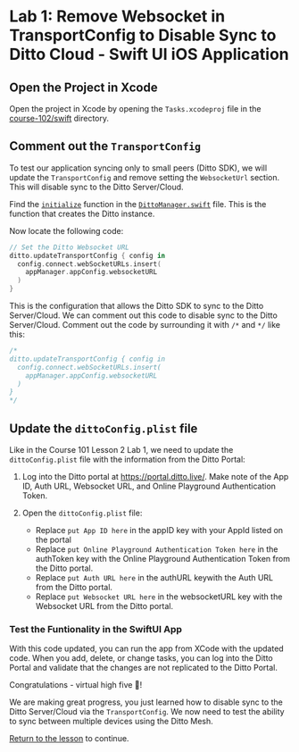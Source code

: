 # Lab 1: Remove Websocket in TransportConfig to Disable Sync to Ditto Cloud  - Swift UI iOS Application

## Open the Project in Xcode

Open the project in Xcode by opening the `Tasks.xcodeproj` file in the [course-102/swift](https://github.com/ditto-examples/ditto-university/tree/main/course-102/swift/) directory.

## Comment out the `TransportConfig` 

To test our application syncing only to small peers (Ditto SDK), we will update the `TransportConfig` and remove setting the `WebsocketUrl` section.  This will disable sync to the Ditto Server/Cloud.

Find the [`initialize`](../../swift/Tasks/Data/DittoManager.swift#L62) function in the [`DittoManager.swift`](https://github.com/ditto-examples/ditto-university/blob/main/course-102/swift/Tasks/Data/DittoManager.swift#L62) file. This is the function that creates the Ditto instance.   

Now locate the following code:

```swift
// Set the Ditto Websocket URL
ditto.updateTransportConfig { config in
  config.connect.webSocketURLs.insert(
    appManager.appConfig.websocketURL
  )
}
```

This is the configuration that allows the Ditto SDK to sync to the Ditto Server/Cloud.  We can comment out this code to disable sync to the Ditto Server/Cloud. Comment out the code by surrounding it with `/*` and `*/` like this:

```swift
/*
ditto.updateTransportConfig { config in
  config.connect.webSocketURLs.insert(
    appManager.appConfig.websocketURL
  )
}
*/
```

## Update the `dittoConfig.plist` file

Like in the Course 101 Lesson 2 Lab 1, we need to update the `dittoConfig.plist` file with the information from the Ditto Portal:

1. Log into the Ditto portal at <https://portal.ditto.live/>.  Make note of the App ID, Auth URL, Websocket URL, and Online Playground Authentication Token.  

2. Open the `dittoConfig.plist` file:
	- Replace `put App ID here` in the appID key with your AppId listed on the portal
	- Replace `put Online Playground Authentication Token here` in the authToken key with the Online Playground Authentication Token from the Ditto portal.
	- Replace `put Auth URL here` in the authURL keywith the Auth URL from the Ditto portal.
	- Replace `put Websocket URL here` in the websocketURL key with the Websocket URL from the Ditto portal.

### Test the Funtionality in the SwiftUI App 

With this code updated, you can run the app from XCode with the updated code. When you add, delete, or change tasks, you can log into the Ditto Portal and validate that the changes are not replicated to the Ditto Portal. 

Congratulations - virtual high five 🙏!

We are making great progress, you just learned how to disable sync to the Ditto Server/Cloud via the `TransportConfig`.  We now need to test the ability to sync between multiple devices using the Ditto Mesh.  

[Return to the lesson](../README.md) to continue.